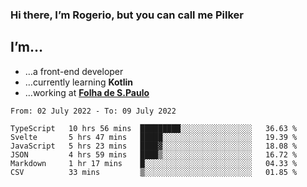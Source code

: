 ### Hi there, I’m Rogerio, but you can call me Pilker

## I’m…
- …a front-end developer
- …currently learning **Kotlin**
- …working at [**Folha de S.Paulo**](https://www.folha.com.br/)

<!--START_SECTION:waka-->

```text
From: 02 July 2022 - To: 09 July 2022

TypeScript   10 hrs 56 mins  █████████░░░░░░░░░░░░░░░░   36.63 %
Svelte       5 hrs 47 mins   █████░░░░░░░░░░░░░░░░░░░░   19.39 %
JavaScript   5 hrs 23 mins   ████▓░░░░░░░░░░░░░░░░░░░░   18.08 %
JSON         4 hrs 59 mins   ████▒░░░░░░░░░░░░░░░░░░░░   16.72 %
Markdown     1 hr 17 mins    █░░░░░░░░░░░░░░░░░░░░░░░░   04.33 %
CSV          33 mins         ▒░░░░░░░░░░░░░░░░░░░░░░░░   01.85 %
```

<!--END_SECTION:waka-->
